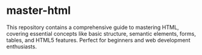 # master-html
This repository contains a comprehensive guide to mastering HTML, covering essential concepts like basic structure, semantic elements, forms, tables, and HTML5 features. Perfect for beginners and web development enthusiasts.
